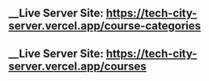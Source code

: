 ## __Live Server Site: https://tech-city-server.vercel.app/course-categories
       

## __Live Server Site: https://tech-city-server.vercel.app/courses 
